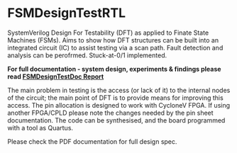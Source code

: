 # FSMDesignTestRTL
SystemVerilog Design For Testability (DFT) as applied to Finate State Machines (FSMs).
Aims to show how DFT structures can be built into an integrated circuit (IC) to assist testing via a scan path.
Fault detection and analysis can be perofrmed. Stuck-at-0/1 implemented.

__For full documentation - system design, experiments & findings please read [FSMDesignTestDoc Report](/FSMDesignTestDoc.pdf)__

The main problem in testing is the access (or lack of it) to the internal nodes of the circuit;
the main point of DFT is to provide means for improving this access.
The pin allocation is designed to work with CycloneV FPGA.
If using another FPGA/CPLD please note the changes needed by the pin sheet documentation.
The code can be synthesised, and the board programmed with a tool as Quartus.

Please check the PDF documentation for full design spec.
